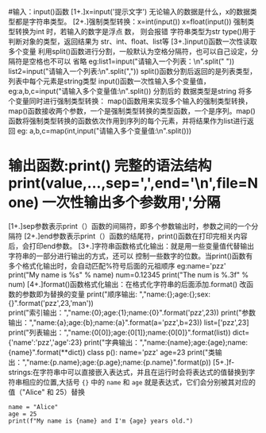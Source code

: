 #输入：input()函数
[1+.]x=input('提示文字')     无论输入的数据是什么，x的数据类型都是字符串类型。
[2+.]强制类型转换：x=int(input())  x=float(input()) 强制类型转换为int 时，若输入的数字是浮点               数， 则会报错           字符串类型为str     type(<object>)用于判断对象的类型，返回结果为                str、int、float、list等
[3+.]input()函数一次性读取多个变量
        利用split()函数进行分割，一般默认为空格分隔符，也可以自己设定，分隔符是空格也不可以        省略 eg:list1=input("请输入一个列表：\n".split(" "))
                          list2=input("请输入一个列表:\n".split(","))   split()函数分割后返回的是列表类型，列表中每个元素是string类型
        input()函数一次性输入多个变量值，eg:a,b,c=input("请输入多个变量值:\n".split())   分割后的                        数据类型是string
        将多个变量同时进行强制类型转换：
                          map()函数用来实现多个输入的强制类型转换，map()函数接收两个参数，一个是强制类型转换的类型函数，一个是序列。map()函数将强制类型转换的函数依次作用到序列的每个元素，并将结果作为list进行返回
                          eg: a,b,c=map(int,input("请输入多个变量值:\n".split()))

# 输出函数:print() 完整的语法结构  print(value,...,sep=',',end='\n',file=None) 一次性输出多个参数用','分隔
[1+.]sep参数表示print（）函数的间隔符，即多个参数输出时，参数之间的一个分隔符
[2+.]end参数表示print（）函数的结尾符，print()函数在打印完相关内容后，会打印end参数。
[3+.]字符串函数格式化输出：就是用一些变量值代替输出字符串的一部分进行输出的方式，还可以          控制一些数字的位数。当print()函数有多个格式化输出时，会自动匹配%符号后面的元祖顺序
       eg:name='pzz'
            print("My name is %s" % name)
            num=0.12345
            print("The num is %.3f" % num)
[4+.]format()函数格式化输出：在格式化字符串的后面添加.format()  改函数的参数即为替换的变量
       print("顺序输出: ","name:{};age:{};sex:{}".format('pzz',23,'man'))                   
       print("索引输出：","name:{0};age:{1};name:{0}".format('pzz',23))
       print("参数输出：","name:{a};age:{b};name:{a}".format(a='pzz',b=23))
       list=['pzz',23]
       print("列表输出：","name:{0[0]};age:{0[1]};name:{0[0]}".format(list))
       dict={'name':'pzz','age':23}
       print("字典输出：","name:{name};age:{age};name:{name}".format(**dict))
       class p():
               name='pzz'
               age=23
        print("类输出：","name:{p.name};age:{p.age};name:{p.name}".format(p))
[5+.]f-strings:在字符串中可以直接嵌入表达式，并且在运行时会将表达式的值替换到字符串相应的位置,大括号 `{}` 中的 `name` 和 `age` 就是表达式，它们会分别被其对应的值（"Alice" 和 25）替换
```
name = "Alice"
age = 25
print(f"My name is {name} and I'm {age} years old.")
```


